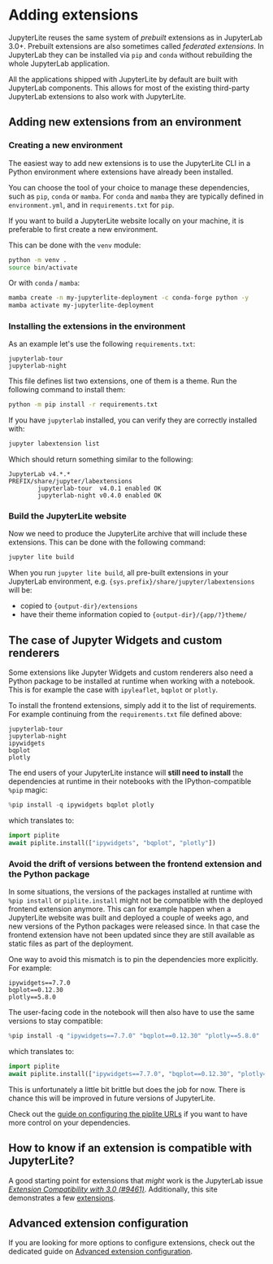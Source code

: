 # Adding extensions

JupyterLite reuses the same system of _prebuilt_ extensions as in JupyterLab 3.0+.
Prebuilt extensions are also sometimes called _federated extensions_. In JupyterLab they
can be installed via `pip` and `conda` without rebuilding the whole JupyterLab
application.

All the applications shipped with JupyterLite by default are built with JupyterLab
components. This allows for most of the existing third-party JupyterLab extensions to
also work with JupyterLite.

## Adding new extensions from an environment

### Creating a new environment

The easiest way to add new extensions is to use the JupyterLite CLI in a Python
environment where extensions have already been installed.

You can choose the tool of your choice to manage these dependencies, such as `pip`,
`conda` or `mamba`. For `conda` and `mamba` they are typically defined in
`environment.yml`, and in `requirements.txt` for `pip`.

If you want to build a JupyterLite website locally on your machine, it is preferable to
first create a new environment.

This can be done with the `venv` module:

```bash
python -m venv .
source bin/activate
```

Or with `conda` / `mamba`:

```bash
mamba create -n my-jupyterlite-deployment -c conda-forge python -y
mamba activate my-jupyterlite-deployment
```

### Installing the extensions in the environment

As an example let's use the following `requirements.txt`:

```
jupyterlab-tour
jupyterlab-night
```

This file defines list two extensions, one of them is a theme. Run the following command
to install them:

```bash
python -m pip install -r requirements.txt
```

If you have `jupyterlab` installed, you can verify they are correctly installed with:

```bash
jupyter labextension list
```

Which should return something similar to the following:

```text
JupyterLab v4.*.*
PREFIX/share/jupyter/labextensions
        jupyterlab-tour  v4.0.1 enabled OK
        jupyterlab-night v0.4.0 enabled OK
```

### Build the JupyterLite website

Now we need to produce the JupyterLite archive that will include these extensions. This
can be done with the following command:

```bash
jupyter lite build
```

When you run `jupyter lite build`, all pre-built extensions in your JupyterLab
environment, e.g. `{sys.prefix}/share/jupyter/labextensions` will be:

- copied to `{output-dir}/extensions`
- have their theme information copied to `{output-dir}/{app/?}theme/`

## The case of Jupyter Widgets and custom renderers

Some extensions like Jupyter Widgets and custom renderers also need a Python package to
be installed at runtime when working with a notebook. This is for example the case with
`ipyleaflet`, `bqplot` or `plotly`.

To install the frontend extensions, simply add it to the list of requirements. For
example continuing from the `requirements.txt` file defined above:

```text
jupyterlab-tour
jupyterlab-night
ipywidgets
bqplot
plotly
```

The end users of your JupyterLite instance will **still need to install** the
dependencies at runtime in their notebooks with the IPython-compatible `%pip` magic:

```py
%pip install -q ipywidgets bqplot plotly
```

which translates to:

```py
import piplite
await piplite.install(["ipywidgets", "bqplot", "plotly"])
```

### Avoid the drift of versions between the frontend extension and the Python package

In some situations, the versions of the packages installed at runtime with
`%pip install` or `piplite.install` might not be compatible with the deployed frontend
extension anymore. This can for example happen when a JupyterLite website was built and
deployed a couple of weeks ago, and new versions of the Python packages were released
since. In that case the frontend extension have not been updated since they are still
available as static files as part of the deployment.

One way to avoid this mismatch is to pin the dependencies more explicitly. For example:

```text
ipywidgets==7.7.0
bqplot==0.12.30
plotly==5.8.0
```

The user-facing code in the notebook will then also have to use the same versions to
stay compatible:

```py
%pip install -q "ipywidgets==7.7.0" "bqplot==0.12.30" "plotly==5.8.0"
```

which translates to:

```py
import piplite
await piplite.install(["ipywidgets==7.7.0", "bqplot==0.12.30", "plotly==5.8.0"])
```

This is unfortunately a little bit brittle but does the job for now. There is chance
this will be improved in future versions of JupyterLite.

Check out the [guide on configuring the piplite URLs](../pyodide/wheels.md) if you want
to have more control on your dependencies.

## How to know if an extension is compatible with JupyterLite?

A good starting point for extensions that _might_ work is the JupyterLab issue
_[Extension Compatibility with 3.0 (#9461)][#9461]_. Additionally, this site
demonstrates a few [extensions](../../reference/demo.md).

[#9461]: https://github.com/jupyterlab/jupyterlab/issues/9461
[pre-built extensions]: https://jupyterlab.readthedocs.io/en/stable/user/extensions.html

## Advanced extension configuration

If you are looking for more options to configure extensions, check out the dedicated
guide on [Advanced extension configuration](./advanced/extensions.md).
